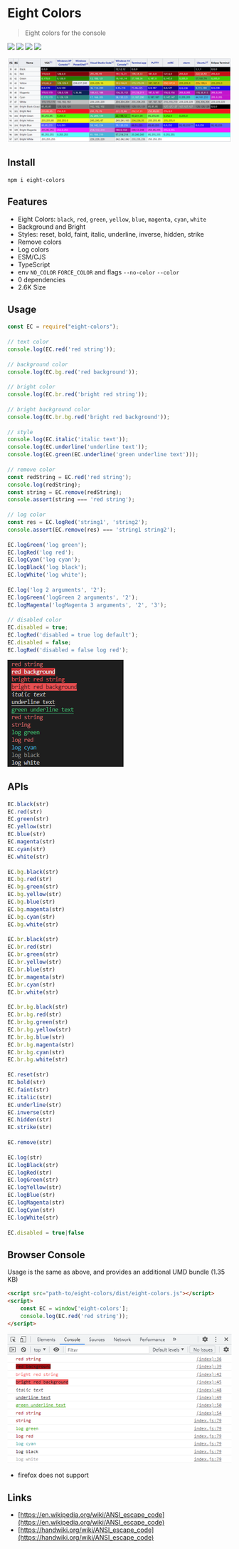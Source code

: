 # Eight Colors
> Eight colors for the console

[![](https://img.shields.io/npm/v/eight-colors)](https://www.npmjs.com/package/eight-colors)
[![](https://devimg.vercel.app/npm/downloads/eight-colors?label={total}%20downloads/month)](https://www.npmjs.com/package/eight-colors)
![](https://img.shields.io/librariesio/github/cenfun/eight-colors)
![](https://img.shields.io/github/license/cenfun/eight-colors)

![](/scripts/eight-colors.png)
## Install
```
npm i eight-colors
```

## Features
* Eight Colors: `black`, `red`, `green`, `yellow`, `blue`, `magenta`, `cyan`, `white`
* Background and Bright
* Styles: reset, bold, faint, italic, underline, inverse, hidden, strike
* Remove colors
* Log colors
* ESM/CJS
* TypeScript
* env `NO_COLOR` `FORCE_COLOR` and flags `--no-color` `--color`
* 0 dependencies
* 2.6K Size


## Usage
```js
const EC = require("eight-colors");

// text color
console.log(EC.red('red string'));

// background color
console.log(EC.bg.red('red background'));

// bright color
console.log(EC.br.red('bright red string'));

// bright background color
console.log(EC.br.bg.red('bright red background'));

// style
console.log(EC.italic('italic text'));
console.log(EC.underline('underline text'));
console.log(EC.green(EC.underline('green underline text')));

// remove color
const redString = EC.red('red string');
console.log(redString);
const string = EC.remove(redString);
console.assert(string === 'red string');

// log color
const res = EC.logRed('string1', 'string2');
console.assert(EC.remove(res) === 'string1 string2');

EC.logGreen('log green');
EC.logRed('log red');
EC.logCyan('log cyan');
EC.logBlack('log black');
EC.logWhite('log white');

EC.log('log 2 arguments', '2');
EC.logGreen('logGreen 2 arguments', '2');
EC.logMagenta('logMagenta 3 arguments', '2', '3');

// disabled color
EC.disabled = true;
EC.logRed('disabled = true log default');
EC.disabled = false;
EC.logRed('disabled = false log red');

```
![](/scripts/screenshots.png)

## APIs
```js
EC.black(str)
EC.red(str)
EC.green(str)
EC.yellow(str)
EC.blue(str)
EC.magenta(str)
EC.cyan(str)
EC.white(str)

EC.bg.black(str)
EC.bg.red(str)
EC.bg.green(str)
EC.bg.yellow(str)
EC.bg.blue(str)
EC.bg.magenta(str)
EC.bg.cyan(str)
EC.bg.white(str)

EC.br.black(str)
EC.br.red(str)
EC.br.green(str)
EC.br.yellow(str)
EC.br.blue(str)
EC.br.magenta(str)
EC.br.cyan(str)
EC.br.white(str)

EC.br.bg.black(str)
EC.br.bg.red(str)
EC.br.bg.green(str)
EC.br.bg.yellow(str)
EC.br.bg.blue(str)
EC.br.bg.magenta(str)
EC.br.bg.cyan(str)
EC.br.bg.white(str)

EC.reset(str)
EC.bold(str)
EC.faint(str)
EC.italic(str)
EC.underline(str)
EC.inverse(str)
EC.hidden(str)
EC.strike(str)

EC.remove(str)

EC.log(str)
EC.logBlack(str)
EC.logRed(str)
EC.logGreen(str)
EC.logYellow(str)
EC.logBlue(str)
EC.logMagenta(str)
EC.logCyan(str)
EC.logWhite(str)

EC.disabled = true|false
```

## Browser Console
Usage is the same as above, and provides an additional UMD bundle (1.35 KB)
```html
<script src="path-to/eight-colors/dist/eight-colors.js"></script>
<script>
    const EC = window['eight-colors'];
    console.log(EC.red('red string'));
</script>
```
![](/scripts/browser.png)

* firefox does not support 

## Links
- [https://en.wikipedia.org/wiki/ANSI_escape_code](https://en.wikipedia.org/wiki/ANSI_escape_code)
- [https://handwiki.org/wiki/ANSI_escape_code](https://handwiki.org/wiki/ANSI_escape_code)
